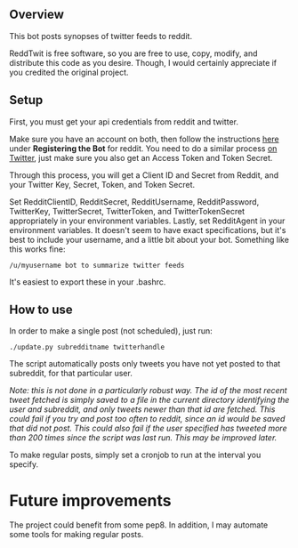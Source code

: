 ## Overview

This bot posts synopses of twitter feeds to reddit.

ReddTwit is free software, so you are free to use, copy, modify, and distribute this code as you desire.  Though, I would certainly appreciate if you credited the original project.

## Setup

First, you must get your api credentials from reddit and twitter.

Make sure you have an account on both, then follow the instructions [here](http://progur.com/2016/09/how-to-create-reddit-bot-using-praw4.html) under **Registering the Bot** for reddit.  You need to do a similar process [on Twitter](https://apps.twitter.com/), just make sure you also get an Access Token and Token Secret.

Through this process, you will get a Client ID and Secret from Reddit, and your Twitter Key, Secret, Token, and Token Secret.

Set RedditClientID, RedditSecret, RedditUsername, RedditPassword, TwitterKey, TwitterSecret, TwitterToken, and TwitterTokenSecret appropriately in your environment variables.  Lastly, set RedditAgent in your environment variables.  It doesn't seem to have exact specifications, but it's best to include your username, and a little bit about your bot.  Something like this works fine:

`/u/myusername bot to summarize twitter feeds`

It's easiest to export these in your .bashrc.

## How to use

In order to make a single post (not scheduled), just run:

`./update.py subredditname twitterhandle`

The script automatically posts only tweets you have not yet posted to that subreddit, for that particular user.

*Note: this is not done in a particularly robust way.  The id of the most recent tweet fetched is simply saved to a file in the current directory identifying the user and subreddit, and only tweets newer than that id are fetched.  This could fail if you try and post too often to reddit, since an id would be saved that did not post.  This could also fail if the user specified has tweeted more than 200 times since the script was last run.  This may be improved later.*

To make regular posts, simply set a cronjob to run at the interval you specify.

# Future improvements

The project could benefit from some pep8.  In addition, I may automate some tools for making regular posts.
